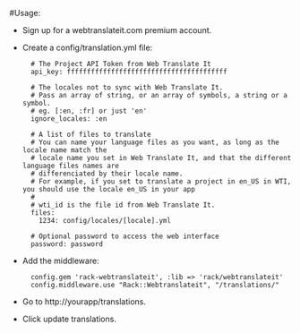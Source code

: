 #Usage:

* Sign up for a webtranslateit.com premium account.
* Create a config/translation.yml file:

        # The Project API Token from Web Translate It
        api_key: ffffffffffffffffffffffffffffffffffffffff
        
        # The locales not to sync with Web Translate It.
        # Pass an array of string, or an array of symbols, a string or a symbol.
        # eg. [:en, :fr] or just 'en'
        ignore_locales: :en
        
        # A list of files to translate
        # You can name your language files as you want, as long as the locale name match the
        # locale name you set in Web Translate It, and that the different language files names are
        # differenciated by their locale name.
        # For example, if you set to translate a project in en_US in WTI, you should use the locale en_US in your app
        #
        # wti_id is the file id from Web Translate It.
        files:
          1234: config/locales/[locale].yml
        
        # Optional password to access the web interface
        password: password

* Add the middleware:

        config.gem 'rack-webtranslateit', :lib => 'rack/webtranslateit'
        config.middleware.use "Rack::Webtranslateit", "/translations/"

* Go to http://yourapp/translations.
* Click update translations.
